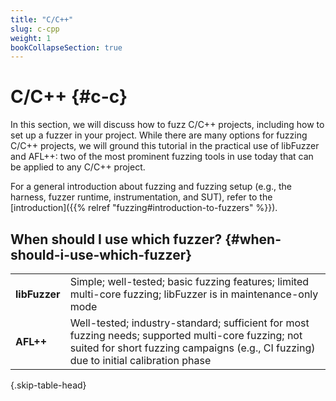 ```yaml
---
title: "C/C++"
slug: c-cpp
weight: 1
bookCollapseSection: true
---
```


# C/C++ {#c-c}

In this section, we will discuss how to fuzz C/C++ projects, including how to set up a fuzzer in your project. While there are many options for fuzzing C/C++ projects, we will ground this tutorial in the practical use of libFuzzer and AFL++: two of the most prominent fuzzing tools in use today that can be applied to any C/C++ project.

For a general introduction about fuzzing and fuzzing setup (e.g., the harness, fuzzer runtime, instrumentation, and SUT), refer to the [introduction]({{% relref "fuzzing#introduction-to-fuzzers" %}}). 


## When should I use which fuzzer? {#when-should-i-use-which-fuzzer}

|||
|--- |--- |
|**libFuzzer**|Simple; well-tested; basic fuzzing features; limited multi-core fuzzing; libFuzzer is in maintenance-only mode|
|**AFL++**|Well-tested; industry-standard; sufficient for most fuzzing needs; supported multi-core fuzzing; not suited for short fuzzing campaigns (e.g., CI fuzzing) due to initial calibration phase|
{.skip-table-head}

